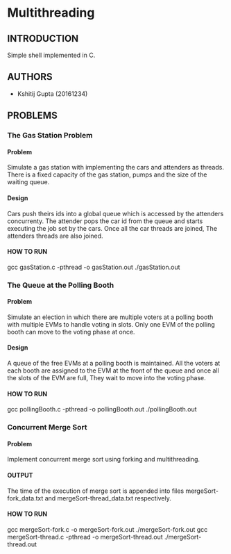 # Multithreading

## INTRODUCTION

Simple shell implemented in C.

## AUTHORS

* Kshitij Gupta (20161234)

## PROBLEMS

### The Gas Station Problem

#### Problem

Simulate a gas station with implementing the cars and attenders as threads. There is a fixed capacity of the gas station, pumps and the size of the waiting queue.

#### Design

Cars push theirs ids into a global queue which is accessed by the attenders concurrenty. The attender pops the car id from the queue and starts executing the job set by the cars. Once all the car threads are joined, The attenders threads are also joined.

#### HOW TO RUN

gcc gasStation.c -pthread -o gasStation.out
./gasStation.out

### The Queue at the Polling Booth

#### Problem

Simulate an election in which there are multiple voters at a polling booth with multiple EVMs to handle voting in slots. Only one EVM of the polling booth can move to the voting phase at once.

#### Design

A queue of the free EVMs at a polling booth is maintained. All the voters at each booth are assigned to the EVM at the front of the queue and once all the slots of the EVM are full, They wait to move into the voting phase.

#### HOW TO RUN

gcc pollingBooth.c -pthread -o pollingBooth.out
./pollingBooth.out

### Concurrent Merge Sort

#### Problem

Implement concurrent merge sort using forking and multithreading.

#### OUTPUT

The time of the execution of merge sort is appended into files mergeSort-fork_data.txt and mergeSort-thread_data.txt respectively.

#### HOW TO RUN

gcc mergeSort-fork.c -o mergeSort-fork.out
./mergeSort-fork.out
gcc mergeSort-thread.c -pthread -o mergeSort-thread.out
./mergeSort-thread.out
